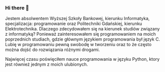 ### Hi there 👋




Jestem absolwentem Wyższej Szkoły Bankowej, kierunku Informatyka, specjalizacja: programowanie oraz Politechniki Gdańskiej, kierunku Elektrotechnika.
Dlaczego zdecydowałem się na kierunek studiów związany z informatyką? Ponieważ zainteresowałem się programowaniem na moich poprzednich studiach, gdzie głównym językiem programowania był język C. Lubię w programowaniu pewną swobodę w tworzeniu oraz to że często można dojść do rozwiązania różnymi drogami.

Najwięcej czasu poświęciłem nauce programowania w języku Python, ktory jest również jednym z moich ulubionych.
